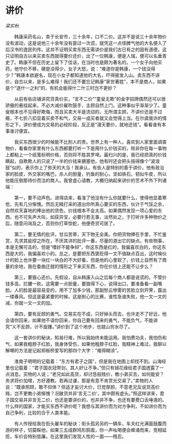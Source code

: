 # 讲价

*梁实秋*

　　韩康采药名山，卖于长安市，三十余年，口不二价。这并不是说三十余年物价没有波动，这是说他三十余年没有耍过一次谎，就凭这一点怪脾气他的大名便入了后汉书的逸民列传。这并不证明买卖东西无需讲价是我们古已有之的固有道德，这只证明自古以来买卖东西就得要价还价，出了一位韩康，便是人瑞，便可以名垂青史了。韩康不但在历史上留下了佳话，在当时也是颇为著名的。一个女子向他买药，他守价不移，硬是没得少，女子大怒，说：“难道你是韩康，一个钱没得少？”韩康本欲避名，现在小女子都知道他的大名，吓得披发入山。卖东西不讲价，自古以来，是多么难得！我们还不要忘记韩康“家世著姓”，本不是商人，如果是个“逐什一之利”的，有机会能得什二什三时岂不更妙？

　　从前有些店铺讲究货真价实，“言不二价”“童叟无欺”的金字招牌偶然还可以很骄傲的悬挂起来，不必大减价雇吹鼓手，主顾自然上门。这种事似乎渐渐少了。童叟根本也不见得好欺侮，而且买卖大半是流动的，无所谓主顾，不讲价还是不过瘾，不七折八扣显着买卖不和气，交易一成买者就又会觉得上当。在尔虞我诈的情形之下，讲价便成为交易的必经阶段，反正是“漫天要价，就地还钱”。看看谁有本事谁讨便宜。

　　我买东西很少的时候能不比别人的贵。世界上有一种人，喜欢到人家里面调查物价，看看你家里有什么东西都要打听一下是用什么价钱买的，除非你在每一事物上都粘上一个纸笺标明价格，否则将不胜其罗唣。最扫兴的是，我已经把真的价钱瞒起，自欺欺人的只说了一半的价钱来搪塞他，他有时还会把头摇得像个“波浪鼓”似的，表示你上了弥天的大当！我承认，有些人是特别的善于讲价，他有政治家的脸皮，外交家的嘴巴，杀人的胆量，钓鱼的耐心，坚如铁石，韧似牛皮，所以他能压倒那待价而沽的商人。我曾虚心请教，大概归纳起来讲价的艺术不外下列诸端：

　　第一，要不动声色。进得店来，看准了他没有什么你就要什么，使得他显着寒伧，先有几分惭愧。然后无精打采的道出你所真心要买的东西，伙计于气馁之余，自然欢天喜地的捧出他的货色，价钱根本不会太高。如果偶然发现一项心爱的东西，也不可失声大叫，如获异宝，必要行若无事，淡然处之，于打听许多种物价之后，随意问询及之，否则你打草惊蛇，他便奇货可居了。

　　第二，要无情的批评。甘瓜苦蒂，天下物无全美。你把货物捧在手里，不忙鉴赏，先求其疵缪之所在，不厌其详的批评一番，尽量的道出它的缺点。有些物事，本是无懈可击的，但是“嗜好不能争辩”，你这东西是红的，我偏喜欢白的，你这东西是大的，我偏喜欢小的。总之，是要把东西褒贬得一文不值缺点百出，这时候伙计的脸上也许要一块红一块白的不大好看，但是他的心里软了，价钱上自然有了商量的余地，我在委曲迁就的情形之下来买东西，你在价钱上还能不让步么？

　　第三，要狠心还价。先假设，自从韩康入山之后每个商人都是说谎的。不管价钱多高，拦腰一砍。这需要一点胆量，要狠得下心，说得出口，要准备看一副嘴脸。人的脸是最容易变的，用不了加多少钱，那副愁云惨雾的苦脸立刻开霁，露出一缕春风。但这是最紧要的时候，这是耐心的比赛，谁性急谁失败，他一文一文的减，你就一文一文的加。

　　第四，要有反顾的勇气。交易实在不成，只好掉头而去，也许走不了好远，他会请你回来，如果他不请你回来，你自己要有回来的勇气，不能负气，不能讲究“义不反顾，计不旋踵。”讲价到了这个地步，也就山穷水尽了。

　　这一套讲价的秘诀，知易行难，所以我始终未能运用。我怕费功夫，我怕伤和气，如果我粗脖子红脸，我身体受伤，如果他粗脖子红脸，我精神上难过，我聊以解嘲的方法是记起郑板桥爱写的那四个大字：“难得糊涂”。

　　淮南子明明的记载着：“东方有君子之国”，但是我在地图上却找不到。山海经里也记载着：“君子国衣冠带剑，其人好让不争。”但只有镜花缘给君子国透露了一点消息。买物的人说；“老兄如此高货，却讨恁般贱价，教小弟买去，如何能安？务求将价加增，方好遵教。若再过谦，那是有意不肯赏光交易了。”卖物的人说：“既承照顾，敢不仰体？但适才妄讨大价，已觉厚颜，不意老兄反说货高价贱，岂不更教小弟惭愧？况敝货并非‘言无二价’，其中颇有虚头。”照这样讲来，君子国交易并非言无二价，也还是要讲价的，也并非不争，也还有要费口舌唾液的。什么样的国家，才能买东西不讲价呢？我想与其讲价而为对方争利，不如讲价而为自己争利，比较的合于人类本能。

　　有人传授给我在街头雇车的秘诀：街头孤另另的一辆车，车夫红光满面鼓腹而游的样子，切莫睬他，如果三五成群鸠形鹄面，你一声吆喝便会蜂涌而来，竞相延揽，车价会特别低廉。在这里我们发现人性的一面——残忍。